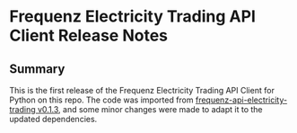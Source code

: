 # Frequenz Electricity Trading API Client Release Notes

## Summary

This is the first release of the Frequenz Electricity Trading API Client for Python on this repo. The code was imported from [frequenz-api-electricity-trading v0.1.3](https://github.com/frequenz-floss/frequenz-api-electricity-trading/releases/tag/v0.1.3), and some minor changes were made to adapt it to the updated dependencies.
